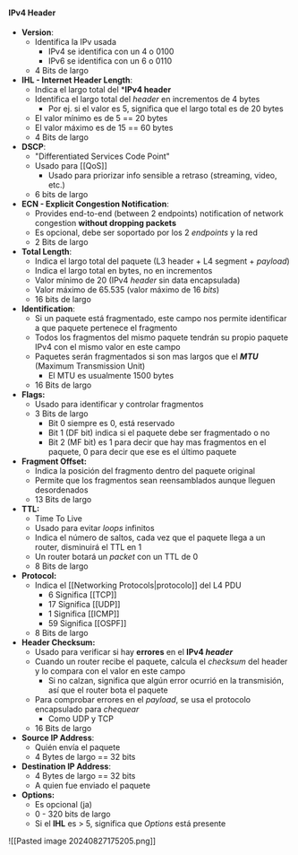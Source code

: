 
#### IPv4 Header
- **Version**: 
	- Identifica la IPv usada
		- IPv4 se identifica con un 4 o 0100
		- IPv6 se identifica con un 6 o 0110
	- 4 Bits de largo
- **IHL - Internet Header Length**:
	- Indica el largo total del ***IPv4 header**
	- Identifica el largo total del *header* en incrementos de 4 bytes
		- Por ej. si el valor es 5, significa que el largo total es de 20 bytes
	- El valor mínimo es de 5 == 20 bytes
	- El valor máximo es de 15 == 60 bytes
	- 4 Bits de largo
- **DSCP**:
	- "Differentiated Services Code Point"
	- Usado para [[QoS]]
		- Usado para priorizar info sensible a retraso (streaming, video, etc.)
	- 6 bits de largo
- **ECN - Explicit Congestion Notification**:
	- Provides end-to-end (between 2 endpoints) notification of network congestion **without dropping packets**
	- Es opcional, debe ser soportado por los 2 *endpoints* y la red
	- 2 Bits de largo
- **Total Length**:
	- Indica el largo total del paquete (L3 header + L4 segment + *payload*)
	- Indica el largo total en bytes, no en incrementos
	- Valor mínimo de 20 (IPv4 *header* sin data encapsulada)
	- Valor máximo de 65.535 (valor máximo de 16 *bits*)
	- 16 bits de largo
- **Identification**:
	- Si un paquete está fragmentado, este campo nos permite identificar a que paquete pertenece el fragmento
	- Todos los fragmentos del mismo paquete tendrán su propio paquete IPv4 con el mismo valor en este campo 
	- Paquetes serán fragmentados si son mas largos que el ***MTU*** (Maximum Transmission Unit)
		- El MTU es usualmente 1500 bytes
	- 16 Bits de largo
- **Flags:**
	- Usado para identificar y controlar fragmentos
	- 3 Bits de largo
		- Bit 0 siempre es 0, está reservado
		- Bit 1 (DF bit) indica si el paquete debe ser fragmentado o no
		- Bit 2 (MF bit) es 1 para decir que hay mas fragmentos en el paquete, 0 para decir que ese es el último paquete
- **Fragment Offset:**
	- Indica la posición del fragmento dentro del paquete original
	- Permite que los fragmentos sean reensamblados aunque lleguen desordenados
	- 13 Bits de largo
- **TTL:**
	- Time To Live
	- Usado para evitar *loops* infinitos
	- Indica el número de saltos, cada vez que el paquete llega a un router, disminuirá el TTL en 1
	- Un router botará un *packet* con un TTL de 0
	- 8 Bits de largo
- **Protocol:**
	- Indica el [[Networking Protocols|protocolo]] del L4 PDU 
		- 6 Significa [[TCP]]
		- 17 Significa [[UDP]]
		- 1 Significa [[ICMP]]
		- 59 Significa [[OSPF]]
	- 8 Bits de largo
- **Header Checksum:**
	- Usado para verificar si hay **errores** en el **IPv4 *header***
	- Cuando un router recibe el paquete, calcula el *checksum* del header y lo compara con el valor en este campo
		- Si no calzan, significa que algún error ocurrió en la transmisión, así que  el router bota el paquete
	- Para comprobar errores en el *payload*, se usa el protocolo encapsulado para *chequear*
		- Como UDP y TCP
	- 16 Bits de largo
- **Source IP Address**: 
	- Quién envía el paquete
	- 4 Bytes de largo == 32 bits
- **Destination IP Address**:
	- 4 Bytes de largo == 32 bits
	- A quien fue enviado el paquete
- **Options:**
	- Es opcional (ja)
	- 0 - 320 bits de largo
	- Si el **IHL** es > 5, significa que *Options* está presente

![[Pasted image 20240827175205.png]]